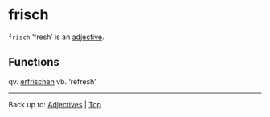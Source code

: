 # frisch

`frisch` ‘fresh’ is an [adjective](../../index.md).

## Functions

qv. [erfrischen](../../../verbs/e/er/erfrischen.md) vb. ‘refresh’

----

Back up to: [Adjectives](../../index.md) | [Top](../../../index.md)
